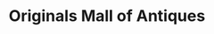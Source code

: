 ---
title: "Originals Mall of Antiques"
url: /oshkosh/originals-mall-of-antiques/
shop: antiques
---